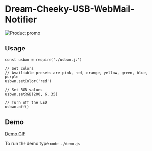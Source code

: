 # Dream-Cheeky-USB-WebMail-Notifier

![Product promo](https://i.imgur.com/5Vropmk.jpg)



## Usage
```JS
const usbwn = require('./usbwn.js')

// Set colors
// Availiable presets are pink, red, orange, yellow, green, blue, purple
usbwn.setColor('red')

// Set RGB values
usbwn.setRGB(200, 6, 35)

// Turn off the LED
usbwn.off()
```

## Demo
[Demo GIF](https://i.imgur.com/Ehwkm60.gifv)

To run the demo type `node ./demo.js`
